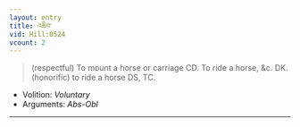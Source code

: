 ```yaml
---
layout: entry
title: འཆིབ་
vid: Hill:0524
vcount: 2
---
```

> (respectful) To mount a horse or carriage CD\. To ride a horse, &c\. DK\. (honorific) to ride a horse DS, TC\.

* Volition: _Voluntary_
* Arguments: _Abs-Obl_

---

